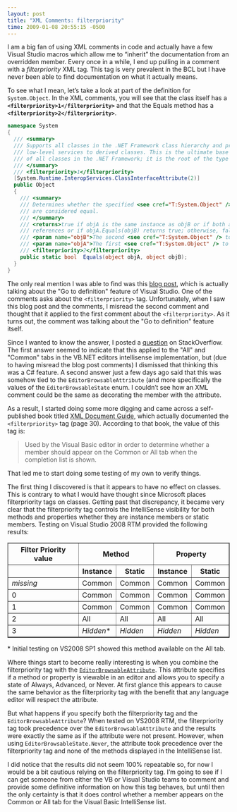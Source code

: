 ```yaml
---
layout: post
title: "XML Comments: filterpriority"
time: 2009-01-08 20:55:15 -0500
---
```


I am a big fan of using XML comments in code and actually have a few Visual Studio macros which allow me to “inherit” the documentation from an overridden member. Every once in a while, I end up pulling in a comment with a *filterpriority* XML tag. This tag is very prevalent in the BCL but I have never been able to find documentation on what it actually means.

To see what I mean, let’s take a look at part of the definition for `System.Object`. In the XML comments, you will see that the class itself has a **`<filterpriority>1</filterpriority>`** and that the Equals method has a **`<filterpriority>2</filterpriority>`**.

```csharp
namespace System   
{
  /// <summary>
  /// Supports all classes in the .NET Framework class hierarchy and provides
  /// low-level services to derived classes. This is the ultimate base class
  /// of all classes in the .NET Framework; it is the root of the type hierarchy.
  /// </summary>
  /// <filterpriority>1</filterpriority>
  [System.Runtime.InteropServices.ClassInterfaceAttribute(2)]
  public Object    
  {    
    /// <summary>
    /// Determines whether the specified <see cref="T:System.Object" /> instances
    /// are considered equal.
    /// </summary>
    /// <returns>true if objA is the same instance as objB or if both are null 
    /// references or if objA.Equals(objB) returns true; otherwise, false.</returns>
    /// <param name="objB">The second <see cref="T:System.Object" /> to compare.</param>
    /// <param name="objA">The first <see cref="T:System.Object" /> to compare.</param>
    /// <filterpriority>2</filterpriority>
    public static bool  Equals(object objA, object objB);
  }
}
```
The only real mention I was able to find was this [blog post](http://blogs.msdn.com/mitchw/archive/2004/07/03/172689.aspx), which is actually talking about the "Go to definition" feature of Visual Studio. One of the comments asks about the `<filterpriority>` tag. Unfortunately, when I saw this blog post and the comments, I misread the second comment and thought that it applied to the first comment about the `<filterpriority>`. As it turns out, the comment was talking about the "Go to definition" feature itself.

Since I wanted to know the answer, I posted a [question](http://stackoverflow.com/questions/281355/what-does-the-filterpriority-tag-in-an-xml-comment-do) on StackOverflow. The first answer seemed to indicate that this applied to the "All" and "Common" tabs in the VB.NET editors intellisense implementation, but (due to having misread the blog post comments) I dismissed that thinking this was a C# feature. A second answer just a few days ago said that this was somehow tied to the `EditorBrowsableAttribute` (and more specifically the values of the `EditorBrowsableState` enum. I couldn’t see how an XML comment could be the same as decorating the member with the attribute.

As a result, I started doing some more digging and came across a self-published book titled [XML Document Guide](http://issuu.com/pchew/docs/xml_document_guide/31), which actually documented the `<filterpriority>` tag (page 30). According to that book, the value of this tag is:

> Used by the Visual Basic editor in order to determine whether a member should appear on the Common or All tab when the completion list is shown.

That led me to start doing some testing of my own to verify things. 

The first thing I discovered is that it appears to have no effect on classes. This is contrary to what I would have thought since Microsoft places filterpriority tags on classes. Getting past that discrepancy, it became very clear that the filterpriority tag controls the IntelliSense visibility for both methods and properties whether they are instance members or static members. Testing on Visual Studio 2008 RTM provided the following results:

<table border="1" cellspacing="0" cellpadding="2">
    <tr>
      <th>Filter Priority value</th>
      <th colspan="2">Method</th>
      <th colspan="2">Property</th>
    </tr>
    <tr>
      <th></th>
      <th>Instance</th>
      <th>Static</th>
      <th>Instance</th>
      <th>Static</th>
    </tr>
    <tr>
      <td><em>missing</em></td>
      <td>Common</td>
      <td>Common</td>
      <td>Common</td>
      <td>Common</td>
    </tr>
    <tr>
      <td>0</td>
      <td>Common</td>
      <td>Common</td>
      <td>Common</td>
      <td>Common</td>
    </tr>
    <tr>
      <td>1</td>
      <td>Common</td>
      <td>Common</td>
      <td>Common</td>
      <td>Common</td>
    </tr>
    <tr>
      <td>2</td>
      <td>All</td>
      <td>All</td>
      <td>All</td>
      <td>All</td>
    </tr>
    <tr>
      <td>3</td>
      <td><em>Hidden</em>*</td>
      <td><em>Hidden</em></td>
      <td><em>Hidden</em></td>
      <td><em>Hidden</em></td>
    </tr>
</table>

\* Initial testing on VS2008 SP1 showed this method available on the All tab.

Where things start to become really interesting is when you combine the filterpriority tag with the [`EditorBrowsableAttribute`](http://msdn2.microsoft.com/8a045wyx.aspx "EditorBrowsableAttribute Class"). This attribute specifies if a method or property is viewable in an editor and allows you to specify a state of Always, Advanced, or Never. At first glance this appears to cause the same behavior as the filterpriority tag with the benefit that any language editor will respect the attribute.

But what happens if you specify both the filterpriority tag and the `EditorBrowsableAttribute`? When tested on VS2008 RTM, the filterpriority tag took precedence over the `EditorBrowsableAttribute` and the results were exactly the same as if the attribute were not present. However, when using `EditorBrowsableState.Never`, the attribute took precedence over the filterpriority tag and none of the methods displayed in the IntelliSense list.

I did notice that the results did not seem 100% repeatable so, for now I would be a bit cautious relying on the filterpriority tag. I’m going to see if I can get someone from either the VB or Visual Studio teams to comment and provide some definitive information on how this tag behaves, but until then the only certainty is that it does control whether a member appears on the Common or All tab for the Visual Basic IntelliSense list.
